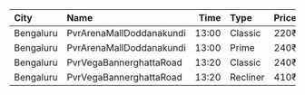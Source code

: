 | City      | Name                     |  Time | Type     | Price | Capacity | Booked |
| :-------- | :----------------------- | ----: | :------- | ----: | -------: | -----: |
| Bengaluru | PvrArenaMallDoddanakundi | 13:00 | Classic  |  220₹ |      104 |      0 |
| Bengaluru | PvrArenaMallDoddanakundi | 13:00 | Prime    |  240₹ |       30 |      0 |
| Bengaluru | PvrVegaBannerghattaRoad  | 13:20 | Classic  |  240₹ |       78 |      8 |
| Bengaluru | PvrVegaBannerghattaRoad  | 13:20 | Recliner |  410₹ |        9 |      0 |